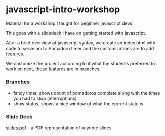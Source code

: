 # javascript-intro-workshop

Material for a workshop I taught for beginner javascript devs.

This goes with a slidedeck I have on getting started with javascript.

After a brief overview of javascript syntax, we create an index.html with code to serve and a Pomadoro timer and the customizations are to add features. 

We customize the project according to it what the students preferred to work on next, those features are in branches.


### Branches

* fancy timer, shows count of pomadoros complete along with the times you had to stop (interruptions)
* show status, shows a nice window of what the current state is


### Slide Deck

[slides.pdf](/slides.pdf) - a PDF representation of keynote slides
